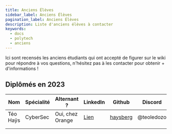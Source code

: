 ```yaml
---
title: Anciens Élèves
sidebar_label: Anciens Élèves
pagination_label: Anciens Élèves
description: Liste d'anciens élèves à contacter
keywords:
  - docs
  - polytech
  - anciens
---
```


Ici sont recensés les anciens étudiants qui ont accepté de figurer sur le wiki pour répondre à vos questions, n'hésitez pas à les contacter pour obtenir + d'informations !

## Diplômés en 2023

| Nom | Spécialité | Alternant ? | LinkedIn | Github | Discord | Autre |
|-----|------------|-------------|----------|--------|---------|-------|
| Téo Haÿs | CyberSec | Oui, chez Orange | [Lien](https://www.linkedin.com/in/teo-hays/) |  [haysberg](https://github.com/haysberg) | @teoledozo | [Site perso](https://haysberg.io) |
|     |            |             |          |        |         |
|     |            |             |          |        |         |
